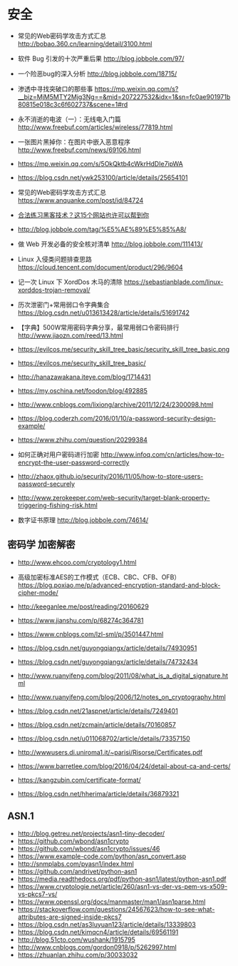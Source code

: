 # 安全


- 常见的Web密码学攻击方式汇总 http://bobao.360.cn/learning/detail/3100.html
- 软件 Bug 引发的十次严重后果 http://blog.jobbole.com/97/

- 一个险恶bug的深入分析 http://blog.jobbole.com/18715/

- 渗透中寻找突破口的那些事
 https://mp.weixin.qq.com/s?__biz=MjM5MTY2Mjg3Ng==&mid=207227532&idx=1&sn=fc0ae901971b80815e018c3c6f602737&scene=1#rd

- 永不消逝的电波（一）：无线电入门篇 http://www.freebuf.com/articles/wireless/77819.html

- 一张图片黑掉你：在图片中嵌入恶意程序 http://www.freebuf.com/news/69106.html

- https://mp.weixin.qq.com/s/5OkQktb4cWkrHdDIe7ipWA
- https://blog.csdn.net/ywk253100/article/details/25654101

- 常见的Web密码学攻击方式汇总 https://www.anquanke.com/post/id/84724
- [合法练习黑客技术？这15个网站也许可以帮到你](http://www.freebuf.com/special/123961.html)

- http://blog.jobbole.com/tag/%E5%AE%89%E5%85%A8/

- 做 Web 开发必备的安全核对清单 http://blog.jobbole.com/111413/

- Linux 入侵类问题排查思路 https://cloud.tencent.com/document/product/296/9604
- 记一次 Linux 下 XordDos 木马的清除 https://sebastianblade.com/linux-xorddos-trojan-removal/
- 历次泄密门+常用弱口令字典集合 https://blog.csdn.net/u013613428/article/details/51691742
- 【字典】500W常用密码字典分享，最常用弱口令密码排行 http://www.jiaozn.com/reed/13.html
- https://evilcos.me/security_skill_tree_basic/security_skill_tree_basic.png
- https://evilcos.me/security_skill_tree_basic/
- http://hanazawakana.iteye.com/blog/1714431

- https://my.oschina.net/foodon/blog/492885
- http://www.cnblogs.com/lixiong/archive/2011/12/24/2300098.html
- https://blog.coderzh.com/2016/01/10/a-password-security-design-example/
- https://www.zhihu.com/question/20299384
- 如何正确对用户密码进行加密 http://www.infoq.com/cn/articles/how-to-encrypt-the-user-password-correctly
- http://zhaox.github.io/security/2016/11/05/how-to-store-users-password-securely

- http://www.zerokeeper.com/web-security/target-blank-property-triggering-fishing-risk.html
- 数字证书原理 http://blog.jobbole.com/74614/

## 密码学 加密解密

- http://www.ehcoo.com/cryptology1.html
- 高级加密标准AES的工作模式（ECB、CBC、CFB、OFB） https://blog.poxiao.me/p/advanced-encryption-standard-and-block-cipher-mode/


- http://keeganlee.me/post/reading/20160629
- https://www.jianshu.com/p/68274c364781
- https://www.cnblogs.com/lzl-sml/p/3501447.html

- https://blog.csdn.net/guyongqiangx/article/details/74930951
- https://blog.csdn.net/guyongqiangx/article/details/74732434
- http://www.ruanyifeng.com/blog/2011/08/what_is_a_digital_signature.html
- http://www.ruanyifeng.com/blog/2006/12/notes_on_cryptography.html
- https://blog.csdn.net/21aspnet/article/details/7249401
- https://blog.csdn.net/zcmain/article/details/70160857
- https://blog.csdn.net/u011068702/article/details/73357150
- http://wwwusers.di.uniroma1.it/~parisi/Risorse/Certificates.pdf

- https://www.barretlee.com/blog/2016/04/24/detail-about-ca-and-certs/
- https://kangzubin.com/certificate-format/
- https://blog.csdn.net/hherima/article/details/36879321

## ASN.1
- http://blog.getreu.net/projects/asn1-tiny-decoder/
- https://github.com/wbond/asn1crypto
- https://github.com/wbond/asn1crypto/issues/46
- https://www.example-code.com/python/asn_convert.asp
- http://snmplabs.com/pyasn1/index.html
- https://github.com/andrivet/python-asn1
- https://media.readthedocs.org/pdf/python-asn1/latest/python-asn1.pdf
- https://www.cryptologie.net/article/260/asn1-vs-der-vs-pem-vs-x509-vs-pkcs7-vs/
- https://www.openssl.org/docs/manmaster/man1/asn1parse.html
- https://stackoverflow.com/questions/24567623/how-to-see-what-attributes-are-signed-inside-pkcs7
- https://blog.csdn.net/as3luyuan123/article/details/13339803
- https://blog.csdn.net/kimqcn4/article/details/69561191
- http://blog.51cto.com/wushank/1915795
- http://www.cnblogs.com/gordon0918/p/5262997.html
- https://zhuanlan.zhihu.com/p/30033032
